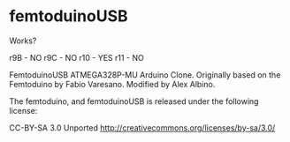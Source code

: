 femtoduinoUSB
=============

Works?

r9B - NO
r9C - NO
r10 - YES
r11 - NO


FemtoduinoUSB ATMEGA328P-MU Arduino Clone. Originally based on the Femtoduino by Fabio Varesano. Modified by Alex Albino.

The femtoduino, and femtoduinoUSB is released under the following license: 

   CC-BY-SA 3.0 Unported
   http://creativecommons.org/licenses/by-sa/3.0/
